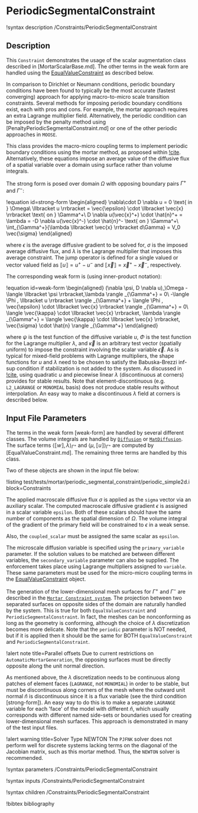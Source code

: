# PeriodicSegmentalConstraint

!syntax description /Constraints/PeriodicSegmentalConstraint

## Description

This `Constraint` demonstrates the usage of the scalar augmentation class described in [MortarScalarBase.md].
The other terms in the weak form are handled using the [EqualValueConstraint](/EqualValueConstraint.md)
as described below.

In comparison to Dirichlet or Neumann conditions, periodic boundary conditions have been found
to typically be the most accurate (fastest converging) approach for applying macro-to-micro scale
transition constraints.
Several methods for imposing periodic boundary conditions exist, each with pros and cons.
For example, the mortar approach requires an extra Lagrange multiplier field.
Alternatively, the periodic condition can be imposed by the penalty method using [PenaltyPeriodicSegmentalConstraint.md] or one of the other periodic approaches in `MOOSE`.

This class provides the macro-micro coupling terms to implement periodic boundary conditions
using the mortar method, as proposed within [!cite](reis_mortar_2014). Alternatively, these
equations impose an average value of the diffusive flux of a spatial variable over a domain
using surface rather than volume integrals.

The strong form is posed over domain $\Omega$ with opposing boundary pairs $\Gamma^+$
and $\Gamma^-$:

!equation id=strong-form
\begin{aligned}
  \nabla\cdot D \nabla u = 0 \text{ in } \Omega\\
  \llbracket u \rrbracket = \vec{\epsilon} \cdot \llbracket \vec{x} \rrbracket \text{ on } \Gamma^+\\
  D \nabla u(\vec{x}^+) \cdot \hat{n}^+ = \lambda = -D \nabla u(\vec{x}^-) \cdot \hat{n}^- \text{ on } \Gamma^+\\
  \int_{\Gamma^+}{\lambda \llbracket \vec{x} \rrbracket d\Gamma} = V_0 \vec{\sigma}
\end{aligned}

where $\epsilon$ is the average diffusive gradient to be solved for,
$\sigma$ is the imposed average diffusive flux, and $\lambda$ is the
Lagrange multiplier that imposes this average constraint.
The jump operator is defined for a single valued or vector valued field
as $\llbracket u \rrbracket = u^{+} - u^{-}$ and
$\llbracket \vec{x} \rrbracket = \vec{x}^{+} - \vec{x}^{-}$, respectively.

The corresponding weak form is (using inner-product notation):

!equation id=weak-form
\begin{aligned}
  (\nabla \psi, D \nabla u)_\Omega - \langle \llbracket \psi \rrbracket,\lambda \rangle _{\Gamma^+} = 0\\
  -\langle \Phi , \llbracket u \rrbracket \rangle _{\Gamma^+} + \langle \Phi , \vec{\epsilon} \cdot \llbracket \vec{x} \rrbracket \rangle _{\Gamma^+} = 0\\
  \langle \vec{\kappa} \cdot \llbracket \vec{x} \rrbracket, \lambda \rangle _{\Gamma^+} = \langle \vec{\kappa} \cdot \llbracket \vec{x} \rrbracket, \vec{\sigma} \cdot \hat{n} \rangle _{\Gamma^+}
\end{aligned}

where $\psi$ is the test function of the diffusive variable $u$, $\Phi$ is the test function
for the Lagrange multiplier $\lambda$, and $\vec{\kappa}$ is an arbitrary test vector (spatially uniform)
to impose the constraint involving the scalar variable $\vec{\epsilon}$.
As is typical for mixed-field problems with Lagrange multipliers, the shape functions for
$u$ and $\lambda$ need to be chosen to satisfy the Babuska-Brezzi inf-sup condition if
stabilization is not added to the system. As discussed in [!cite](reis_mortar_2014),
using quadratic $u$ and piecewise linear $\lambda$ (discontinuous at corners) provides
for stable results. Note that element-discontinuous (e.g. `L2_LAGRANGE` or `MONOMIAL` basis)
does not produce stable results without interpolation. An easy way to make a discontinuous
$\lambda$ field at corners is described below.

## Input File Parameters

The terms in the weak form [weak-form] are handled by several different classes.
The volume integrals are handled by [`Diffusion`](source/kernels/Diffusion.md) or
[`MatDiffusion`](source/kernels/MatDiffusion.md). The surface terms
$\langle \llbracket w \rrbracket,\lambda \rangle _{\Gamma^+}$ and
$\langle \mu , \llbracket u \rrbracket \rangle _{\Gamma^+}$ are computed by
[EqualValueConstraint.md]. The remaining three terms are handled by this class.

Two of these objects are shown in the input file below:

!listing test/tests/mortar/periodic_segmental_constraint/periodic_simple2d.i block=Constraints

The applied macroscale diffusive flux $\sigma$ is applied as the `sigma` vector via an auxiliary
scalar. The computed macroscale diffusive gradient $\epsilon$ is assigned in a scalar variable `epsilon`.
Both of these scalars should have the same number of components as the spatial dimension of $\Omega$.
The volume integral of the gradient of the primary field will be constrained to $\epsilon$
in a weak sense.

Also, the `coupled_scalar` must be assigned the same scalar as `epsilon`.

The microscale diffusion variable is specified using the `primary_variable` parameter.
If the solution values to be matched are between different variables, the
`secondary_variable` parameter can also be supplied.
The enforcement takes place using Lagrange multipliers assigned to `variable`.
These same parameters must be used for the micro-micro coupling terms
in the [EqualValueConstraint](/EqualValueConstraint.md) object.

The generation of the lower-dimensional mesh surfaces for $\Gamma^+$ and $\Gamma^-$
are described in the [`Mortar Constraint system`](syntax/Constraints/index.md). The
projection between two separated surfaces on opposite sides of the domain are naturally
handled by the system. This is true for both `EqualValueConstraint` and
`PeriodicSegmentalConstraint`. In fact, the meshes can be nonconforming as long as
the geometry is conforming, although the choice of $\lambda$ discretization becomes
more delicate. Note that the `periodic` parameter is NOT needed, but if it is applied
then it should be the same for BOTH `EqualValueConstraint` and
`PeriodicSegmentalConstraint`.

!alert note title=Parallel offsets
Due to current restrictions on `AutomaticMortarGeneration`, the opposing surfaces must be
directly opposite along the unit normal direction.

As mentioned above, the $\lambda$ discretization needs to be continuous along patches
of element faces (`LAGRANGE`, not `MONOMIAL`) in order to be stable, but must be discontinuous along
corners of the mesh where the outward unit normal $\hat{n}$ is discontinuous since it is
a flux variable (see the third condition [strong-form]). An easy way to do this is to make a
separate `LAGRANGE` variable for each 'face' of the model with different $\hat{n}$, which
usually corresponds with different named side-sets or boundaries used for creating
lower-dimensional mesh surfaces. This approach is demonstrated in many of the test input files.

!alert warning title=Solver Type NEWTON
The `PJFNK` solver does not perform well for discrete systems lacking terms on the diagonal
of the Jacobian matrix, such as this mortar method. Thus, the `NEWTON` solver is recommended.

!syntax parameters /Constraints/PeriodicSegmentalConstraint

!syntax inputs /Constraints/PeriodicSegmentalConstraint

!syntax children /Constraints/PeriodicSegmentalConstraint

!bibtex bibliography
